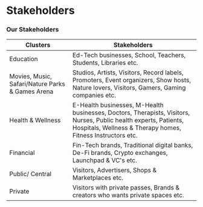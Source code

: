 # Stakeholders

### Our Stakeholders

| Clusters                                         | Stakeholders                                                                                                                                                                    |
| ------------------------------------------------ | ------------------------------------------------------------------------------------------------------------------------------------------------------------------------------- |
| Education                                        | Ed-Tech businesses, School, Teachers, Students, Libraries etc.                                                                                                                  |
| Movies, Music, Safari/Nature Parks & Games Arena | Studios, Artists, Visitors, Record labels, Promoters, Event organizers, Show hosts, Nature lovers, Visitors, Gamers, Gaming companies etc.                                      |
| Health & Wellness                                | E-Health businesses, M-Health businesses, Doctors, Therapists, Visitors, Nurses, Public health experts, Patients, Hospitals, Wellness & Therapy homes, Fitness Instructors etc. |
| Financial                                        | Fin-Tech brands, Traditional digital banks, De-Fi brands, Crypto exchanges, Launchpad & VC's etc.                                                                               |
| Public/ Central                                  | Visitors, Advertisers, Shops & Marketplaces etc.                                                                                                                                |
| Private                                          | Visitors with private passes, Brands & creators who wants private spaces etc.                                                                                                   |

